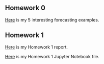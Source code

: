 ## Homework 0

[Here](files/hw0.html) is my 5 interesting forecasting examples.


## Homework 1

[Here](files/hw1.html) is my Homework 1 report.  

[Here](files/hw1.ipynb) is my Homework 1 Jupyter Notebook file.